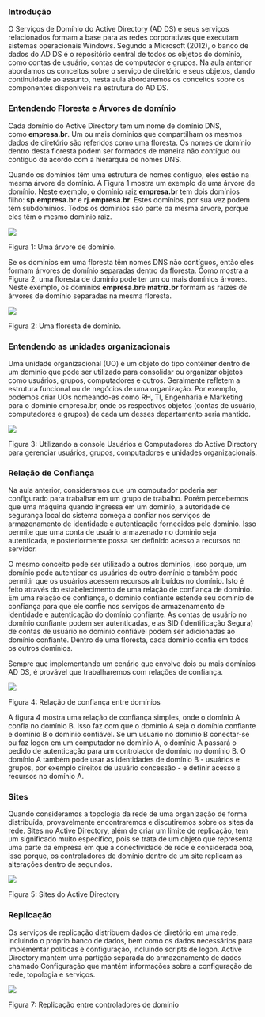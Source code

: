 ### **Introdução**

O Serviços de Domínio do Active Directory (AD DS) e seus serviços relacionados formam a base para as redes corporativas que executam sistemas operacionais Windows. Segundo a Microsoft (2012), o banco de dados do AD DS é o repositório central de todos os objetos do domínio, como contas de usuário, contas de computador e grupos. Na aula anterior abordamos os conceitos sobre o serviço de diretório e seus objetos, dando continuidade ao assunto, nesta aula abordaremos os conceitos sobre os componentes disponíveis na estrutura do AD DS.

### **Entendendo Floresta e Árvores de domínio**

Cada domínio do Active Directory tem um nome de domínio DNS, como **empresa.br**. Um ou mais domínios que compartilham os mesmos dados de diretório são referidos como uma floresta. Os nomes de domínio dentro desta floresta podem ser formados de maneira não contíguo ou contíguo de acordo com a hierarquia de nomes DNS.

Quando os domínios têm uma estrutura de nomes contíguo, eles estão na mesma árvore de domínio. A Figura 1 mostra um exemplo de uma árvore de domínio. Neste exemplo, o domínio raiz **empresa.br** tem dois domínios filho: **sp.empresa.br** e **rj.empresa.br**. Estes domínios, por sua vez podem têm subdomínios. Todos os domínios são parte da mesma árvore, porque eles têm o mesmo domínio raiz.

[![](https://img.uninove.br/static/0/0/0/0/0/0/0/2/6/5/2/265244/13836.jpg)](https://img.uninove.br/static/0/0/0/0/0/0/0/2/6/5/2/265244/13836.jpg)

Figura 1: Uma árvore de domínio.

Se os domínios em uma floresta têm nomes DNS não contíguos, então eles formam árvores de domínio separadas dentro da floresta. Como mostra a Figura 2, uma floresta de domínio pode ter um ou mais domínios árvores. Neste exemplo, os domínios **empresa.br**e **matriz.br** formam as raízes de árvores de domínio separadas na mesma floresta.

[![](https://img.uninove.br/static/0/0/0/0/0/0/0/2/6/5/2/265245/13837.jpg)](https://img.uninove.br/static/0/0/0/0/0/0/0/2/6/5/2/265245/13837.jpg)

Figura 2: Uma floresta de domínio.

### **Entendendo as unidades organizacionais**

Uma unidade organizacional (UO) é um objeto do tipo contêiner dentro de um domínio que pode ser utilizado para consolidar ou organizar objetos como usuários, grupos, computadores e outros. Geralmente refletem a estrutura funcional ou de negócios de uma organização. Por exemplo, podemos criar UOs nomeando-as como RH, TI, Engenharia e Marketing para o domínio empresa.br, onde os respectivos objetos (contas de usuário, computadores e grupos) de cada um desses departamento seria mantido.

[![](https://img.uninove.br/static/0/0/0/0/0/0/0/2/6/5/2/265252/13948.PNG)](https://img.uninove.br/static/0/0/0/0/0/0/0/2/6/5/2/265252/13948.PNG)

Figura 3: Utilizando a console Usuários e Computadores do Active Directory para gerenciar usuários, grupos, computadores e unidades organizacionais.

### **Relação de Confiança**

Na aula anterior, consideramos que um computador poderia ser configurado para trabalhar em um grupo de trabalho. Porém percebemos que uma máquina quando ingressa em um domínio, a autoridade de segurança local do sistema começa a confiar nos serviços de armazenamento de identidade e autenticação fornecidos pelo domínio. Isso permite que uma conta de usuário armazenado no domínio seja autenticada, e posteriormente possa ser definido acesso a recursos no servidor.

O mesmo conceito pode ser utilizado a outros domínios, isso porque, um domínio pode autenticar os usuários de outro domínio e também pode permitir que os usuários acessem recursos atribuídos no domínio. Isto é feito através do estabelecimento de uma relação de confiança de domínio. Em uma relação de confiança, o domínio confiante estende seu domínio de confiança para que ele confie nos serviços de armazenamento de identidade e autenticação do domínio confiante. As contas de usuário no domínio confiante podem ser autenticadas, e as SID (Identificação Segura) de contas de usuário no domínio confiável podem ser adicionadas ao domínio confiante. Dentro de uma floresta, cada domínio confia em todos os outros domínios.

Sempre que implementando um cenário que envolve dois ou mais domínios AD DS, é provável que trabalharemos com relações de confiança.

[![](https://img.uninove.br/static/0/0/0/0/0/0/0/2/6/5/2/265249/13838.jpg)](https://img.uninove.br/static/0/0/0/0/0/0/0/2/6/5/2/265249/13838.jpg)

Figura 4: Relação de confiança entre domínios

A figura 4 mostra uma relação de confiança simples, onde o domínio A confia no domínio B. Isso faz com que o domínio A seja o domínio confiante e domínio B o domínio confiável. Se um usuário no domínio B conectar-se ou faz logon em um computador no domínio A, o domínio A passará o pedido de autenticação para um controlador de domínio no domínio B. O domínio A também pode usar as identidades de domínio B - usuários e grupos, por exemplo direitos de usuário concessão - e definir acesso a recursos no domínio A.

### **Sites**

Quando consideramos a topologia da rede de uma organização de forma distribuída, provavelmente encontraremos e discutiremos sobre os sites da rede. Sites no Active Directory, além de criar um limite de replicação, tem um significado muito específico, pois se trata de um objeto que representa uma parte da empresa em que a conectividade de rede e considerada boa, isso porque, os controladores de domínio dentro de um site replicam as alterações dentro de segundos.

[![](https://img.uninove.br/static/0/0/0/0/0/0/0/2/7/4/7/274780/13840.jpg)](https://img.uninove.br/static/0/0/0/0/0/0/0/2/7/4/7/274780/13840.jpg)

Figura 5: Sites do Active Directory

### **Replicação**

Os serviços de replicação distribuem dados de diretório em uma rede, incluindo o próprio banco de dados, bem como os dados necessários para implementar políticas e configuração, incluindo scripts de logon. Active Directory mantém uma partição separada do armazenamento de dados chamado Configuração que mantém informações sobre a configuração de rede, topologia e serviços.

[![](https://img.uninove.br/static/0/0/0/0/0/0/0/2/7/4/7/274783/13841.jpg)](https://img.uninove.br/static/0/0/0/0/0/0/0/2/7/4/7/274783/13841.jpg)

Figura 7: Replicação entre controladores de domínio